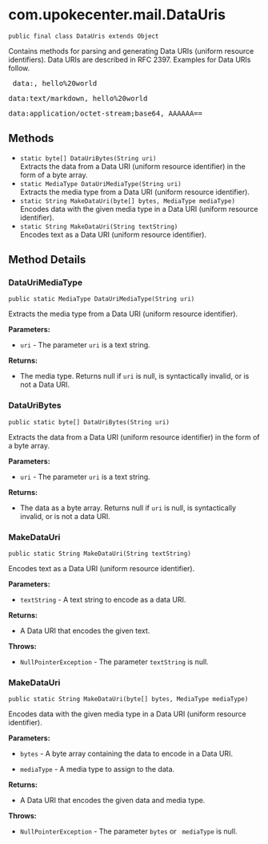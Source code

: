 # com.upokecenter.mail.DataUris

    public final class DataUris extends Object

Contains methods for parsing and generating Data URIs (uniform resource
 identifiers). Data URIs are described in RFC 2397. Examples for Data
 URIs follow. <pre> data:, hello%20world </pre> <pre>
 data:text/markdown, hello%20world </pre> <pre>
 data:application/octet-stream;base64, AAAAAA== </pre>

## Methods

* `static byte[] DataUriBytes​(String uri)`<br>
 Extracts the data from a Data URI (uniform resource identifier) in the form
 of a byte array.
* `static MediaType DataUriMediaType​(String uri)`<br>
 Extracts the media type from a Data URI (uniform resource identifier).
* `static String MakeDataUri​(byte[] bytes,
           MediaType mediaType)`<br>
 Encodes data with the given media type in a Data URI (uniform resource
 identifier).
* `static String MakeDataUri​(String textString)`<br>
 Encodes text as a Data URI (uniform resource identifier).

## Method Details

### DataUriMediaType
    public static MediaType DataUriMediaType​(String uri)
Extracts the media type from a Data URI (uniform resource identifier).

**Parameters:**

* <code>uri</code> - The parameter <code>uri</code> is a text string.

**Returns:**

* The media type. Returns null if <code>uri</code> is null, is
 syntactically invalid, or is not a Data URI.

### DataUriBytes
    public static byte[] DataUriBytes​(String uri)
Extracts the data from a Data URI (uniform resource identifier) in the form
 of a byte array.

**Parameters:**

* <code>uri</code> - The parameter <code>uri</code> is a text string.

**Returns:**

* The data as a byte array. Returns null if <code>uri</code> is null, is
 syntactically invalid, or is not a data URI.

### MakeDataUri
    public static String MakeDataUri​(String textString)
Encodes text as a Data URI (uniform resource identifier).

**Parameters:**

* <code>textString</code> - A text string to encode as a data URI.

**Returns:**

* A Data URI that encodes the given text.

**Throws:**

* <code>NullPointerException</code> - The parameter <code>textString</code> is
 null.

### MakeDataUri
    public static String MakeDataUri​(byte[] bytes, MediaType mediaType)
Encodes data with the given media type in a Data URI (uniform resource
 identifier).

**Parameters:**

* <code>bytes</code> - A byte array containing the data to encode in a Data URI.

* <code>mediaType</code> - A media type to assign to the data.

**Returns:**

* A Data URI that encodes the given data and media type.

**Throws:**

* <code>NullPointerException</code> - The parameter <code>bytes</code> or <code>
 mediaType</code> is null.
